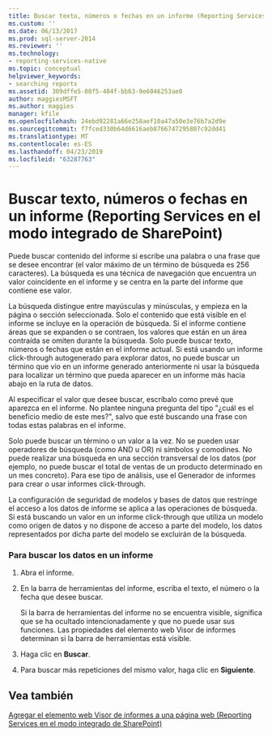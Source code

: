 ```yaml
---
title: Buscar texto, números o fechas en un informe (Reporting Services en modo integrado de SharePoint) | Microsoft Docs
ms.custom: ''
ms.date: 06/13/2017
ms.prod: sql-server-2014
ms.reviewer: ''
ms.technology:
- reporting-services-native
ms.topic: conceptual
helpviewer_keywords:
- searching reports
ms.assetid: 309dffe5-00f5-404f-bb63-9e6046253ae0
author: maggiesMSFT
ms.author: maggies
manager: kfile
ms.openlocfilehash: 24ebd92281a66e258aef10a47a50e3e76b7a2d9e
ms.sourcegitcommit: f7fced330b64d6616aeb8766747295807c92dd41
ms.translationtype: MT
ms.contentlocale: es-ES
ms.lasthandoff: 04/23/2019
ms.locfileid: "63287763"
---
```

# <a name="find-text-numbers-or-dates-in-a-report-reporting-services-in-sharepoint-integrated-mode"></a>Buscar texto, números o fechas en un informe (Reporting Services en el modo integrado de SharePoint)
  Puede buscar contenido del informe si escribe una palabra o una frase que se desee encontrar (el valor máximo de un término de búsqueda es 256 caracteres). La búsqueda es una técnica de navegación que encuentra un valor coincidente en el informe y se centra en la parte del informe que contiene ese valor.  
  
 La búsqueda distingue entre mayúsculas y minúsculas, y empieza en la página o sección seleccionada. Solo el contenido que está visible en el informe se incluye en la operación de búsqueda. Si el informe contiene áreas que se expanden o se contraen, los valores que están en un área contraída se omiten durante la búsqueda. Solo puede buscar texto, números o fechas que están en el informe actual. Si está usando un informe click-through autogenerado para explorar datos, no puede buscar un término que vio en un informe generado anteriormente ni usar la búsqueda para localizar un término que pueda aparecer en un informe más hacia abajo en la ruta de datos.  
  
 Al especificar el valor que desee buscar, escríbalo como prevé que aparezca en el informe. No plantee ninguna pregunta del tipo "¿cuál es el beneficio medio de este mes?", salvo que esté buscando una frase con todas estas palabras en el informe.  
  
 Solo puede buscar un término o un valor a la vez. No se pueden usar operadores de búsqueda (como AND u OR) ni símbolos y comodines. No puede realizar una búsqueda en una sección transversal de los datos (por ejemplo, no puede buscar el total de ventas de un producto determinado en un mes concreto). Para ese tipo de análisis, use el Generador de informes para crear o usar informes click-through.  
  
 La configuración de seguridad de modelos y bases de datos que restringe el acceso a los datos de informe se aplica a las operaciones de búsqueda. Si está buscando un valor en un informe click-through que utiliza un modelo como origen de datos y no dispone de acceso a parte del modelo, los datos representados por dicha parte del modelo se excluirán de la búsqueda.  
  
### <a name="to-find-data-in-a-report"></a>Para buscar los datos en un informe  
  
1.  Abra el informe.  
  
2.  En la barra de herramientas del informe, escriba el texto, el número o la fecha que desee buscar.  
  
     Si la barra de herramientas del informe no se encuentra visible, significa que se ha ocultado intencionadamente y que no puede usar sus funciones. Las propiedades del elemento web Visor de informes determinan si la barra de herramientas está visible.  
  
3.  Haga clic en **Buscar**.  
  
4.  Para buscar más repeticiones del mismo valor, haga clic en **Siguiente**.  
  
## <a name="see-also"></a>Vea también  
 [Agregar el elemento web Visor de informes a una página web &#40;Reporting Services en el modo integrado de SharePoint&#41;](../report-server-sharepoint/add-reporting-services-content-types-to-a-sharepoint-library.md)  
  
  
